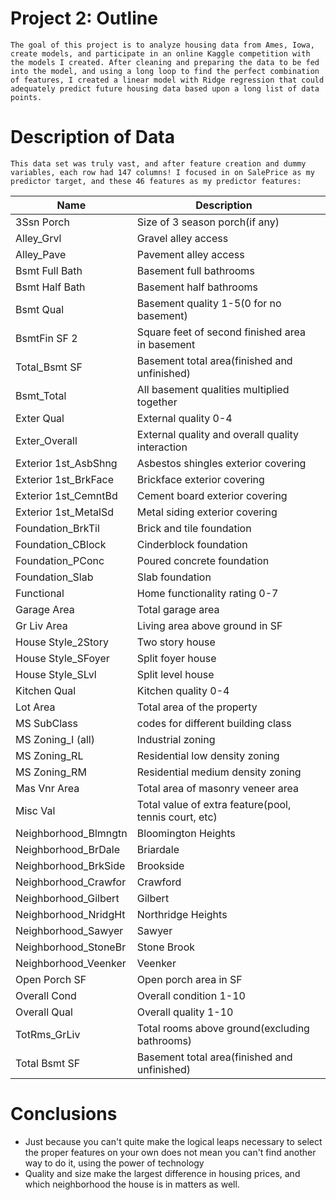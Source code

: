# Project 2: Outline
    The goal of this project is to analyze housing data from Ames, Iowa, create models, and participate in an online Kaggle competition with the models I created. After cleaning and preparing the data to be fed into the model, and using a long loop to find the perfect combination of features, I created a linear model with Ridge regression that could adequately predict future housing data based upon a long list of data points. 
   
# Description of Data
    This data set was truly vast, and after feature creation and dummy variables, each row had 147 columns! I focused in on SalePrice as my predictor target, and these 46 features as my predictor features:
    
    
| Name                 | Description                                           |   |
|----------------------|-------------------------------------------------------|---|
| 3Ssn Porch           | Size of 3 season porch(if any)                        |   |
| Alley_Grvl           | Gravel alley access                                   |   |
| Alley_Pave           | Pavement alley access                                 |   |
| Bsmt Full Bath       | Basement full bathrooms                               |   |
| Bsmt Half Bath       | Basement half bathrooms                               |   |
| Bsmt Qual            | Basement quality 1-5(0 for no basement)               |   |
| BsmtFin SF 2         | Square feet of second finished area in basement       |   |
| Total_Bsmt SF        | Basement total area(finished and unfinished)          |   |
| Bsmt_Total           | All basement qualities multiplied together            |   |
| Exter Qual           | External quality 0-4                                  |   |
| Exter_Overall        | External quality and overall quality interaction      |   |
| Exterior 1st_AsbShng | Asbestos shingles exterior covering                   |   |
| Exterior 1st_BrkFace | Brickface exterior covering                           |   |
| Exterior 1st_CemntBd | Cement board exterior covering                        |   |
| Exterior 1st_MetalSd | Metal siding exterior covering                        |   |
| Foundation_BrkTil    | Brick and tile foundation                             |   |
| Foundation_CBlock    | Cinderblock foundation                                |   |
| Foundation_PConc     | Poured concrete foundation                            |   |
| Foundation_Slab      | Slab foundation                                       |   |
| Functional           | Home functionality rating 0-7                         |   |
| Garage Area          | Total garage area                                     |   |
| Gr Liv Area          | Living area above ground in SF                        |   |
| House Style_2Story   | Two story house                                       |   |
| House Style_SFoyer   | Split foyer house                                     |   |
| House Style_SLvl     | Split level house                                     |   |
| Kitchen Qual         | Kitchen quality 0-4                                   |   |
| Lot Area             | Total area of the property                            |   |
| MS SubClass          | codes for different building class                    |   |
| MS Zoning_I (all)    | Industrial zoning                                     |   |
| MS Zoning_RL         | Residential low density zoning                        |   |
| MS Zoning_RM         | Residential medium density zoning                     |   |
| Mas Vnr Area         | Total area of masonry veneer area                     |   |
| Misc Val             | Total value of extra feature(pool, tennis court, etc) |   |
| Neighborhood_Blmngtn | Bloomington Heights                                   |   |
| Neighborhood_BrDale  | Briardale                                             |   |
| Neighborhood_BrkSide | Brookside                                             |   |
| Neighborhood_Crawfor | Crawford                                              |   |
| Neighborhood_Gilbert | Gilbert                                               |   |
| Neighborhood_NridgHt | Northridge Heights                                    |   |
| Neighborhood_Sawyer  | Sawyer                                                |   |
| Neighborhood_StoneBr | Stone Brook                                           |   |
| Neighborhood_Veenker | Veenker                                               |   |
| Open Porch SF        | Open porch area in SF                                 |   |
| Overall Cond         | Overall condition 1-10                                |   |
| Overall Qual         | Overall quality 1-10                                  |   |
| TotRms_GrLiv         | Total rooms above ground(excluding bathrooms)         |   |
| Total Bsmt SF        | Basement total area(finished and unfinished)          |   |  


# Conclusions

- Just because you can't quite make the logical leaps necessary to select the proper features on your own does not mean you can't find another way to do it, using the power of technology
- Quality and size make the largest difference in housing prices, and which neighborhood the house is in matters as well.